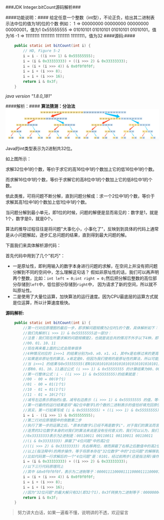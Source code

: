 ###JDK Integer.bitCount源码解析###

####功能说明：####
    给定任意一个整数（int型），不论正负，给出其二进制表示法中位的值为1的位的个数
    例如：
                 1 => 00000000 00000000 00000000 00000001，值为1
        0x55555555 => 01010101 01010101 01010101 01010101，值为16
                -1 => 11111111 11111111 11111111 11111111，值为32
####源码:####
```java
    public static int bitCount(int i) {
        // HD, Figure 5-2
        i = i - ((i >>> 1) & 0x55555555);
        i = (i & 0x33333333) + ((i >>> 2) & 0x33333333);
        i = (i + (i >>> 4)) & 0x0f0f0f0f;
        i = i + (i >>> 8);
        i = i + (i >>> 16);
        return i & 0x3f;
    }
```
*java version "1.8.0_181"*<br>

####解析：####
**算法猜测：分治法**
![算法示意图](../Schematic/Integer.bitCount01.jpg "分治法示意图")

Java的int类型表示为2进制共32位。

如上图所示：

求解32位中1的个数，等价于求它的高16位中1的个数加上它的低16位中1的个数。

而求解16位中1的个数，等价于求解它的高8位中1的个数加上它的低8位中1的个数。

依此类推，可将问题不断分解，直到问题分解成：求一个2位中1的个数，等价于求解其高1位中1的个数加上低1位中1的个数。

当问题分解到最小单元，即1位的时候，问题的解便是显而易见的：数字是1，就是1个，数字是0，就是0个。

算法的推导过程往往是将问题"大事化小，小事化了"，反映到到具体的代码上通常是从小问题解起，逐步汇总问题的结果，直到得到最大问题的解。

下面我们来具体解析源代码：

首先代码中用到了几个"机巧"：
* 一是原址性，即利用输入的数字本身进行问题的求解，在空间上并没有把问题分解到不同的空间中，怎么理解这句话？
假如非原址性的话，我们可以再声明两个整数，比如：`int left = 0;int right = 0;`然后把分解后整数的高位部分存储到`left`中，低位部分存储到`right`中，
因为请求了新的空间，所以就不叫原址性。
* 二是使用了大量位运算，加快算法的运行速度。因为CPU最底层的运算方式就是位运算，所以计算速度极快。

**源码解析:**
```java
    public static int bitCount(int i) {
        //第一行对应原理图的最后一步，即求解问题规模为2位时1的个数，具体解析如下：
        //我们先解析(i >>> 1) & 0x55555555这一部分：
        //注意：我们现在所要求解的问题规模是2，也就是说总共的情况不外乎以下4种，即：
        //00、01、10、11
        //现在再来看上面的公式会简单很多
        //4种情况对应的 i>>>1 的结果分别为x0、x0、x1、x1，其中x是右移过来的更高位
        //如果是非原址性的算法，x肯定是0，但因为我们使用的是原址性的算法，所以可能是1，也可能是0，但其实这并不影响我们的计算，因为下一步便做了屏蔽操作
        //当 i>>>1 的结果与0x55555555(即01010101010101010101010101010101)进行与运算后，不论x的值是什么，结果都将为0
        //即00、01、10、11通过公式 (i >>> 1) & 0x55555555 的计算结果为00、00、01、01
        //第一行整体公式：i - ((i >>> 1) & 0x55555555)的结果就是：
        //00 - 00 = 00(0个1)
        //01 - 00 = 01(1个1)
        //10 - 01 = 01(1个1)
        //11 - 01 = 10(2个1)
        //减号左边表示原始的i值，减号右边表示 (i >>> 1) & 0x55555555 的值，等号右边是最后运算结果
        //第一行最终的运行结果是将"每2位中数字1的个数的二进制表示的值恰好填充回原位置"
        //其实，第一行如果写成 (i & 0x55555555) + ((i >>> 1) & 0x55555555)可能更好理解，也与之后的代码形成更好的类比
        i = i - ((i >>> 1) & 0x55555555);
        //第二行对应原理图中的倒数第二步
        //执行了第一步的运算之后，"原本的数字i已经不再是数字i"，对于我们的算法而言，每两位一组才有意义(表示这两位中数字1的个数)
        //连贯的32位数字本身的对我们的算法来说是没有任何意义的，我们可以认为，我们只是把16个表示"2位问题"有多少个1的解的数字，存在了一个32位的数字中而已
        //0x33333333表示为2进制是：00110011 00110011 00110011 00110011
        //(i & 0x33333333) 屏蔽了"4位问题"中的高2位
        //((i >>> 2) & 0x33333333) 先右移两位，继而屏蔽了右移之后数值中的高2位
        //以上(指注释中)的两步操作，等于将原本存在"32位数字"中的"2位问题"的解移到同一位置进行求和
        //比如代码第一行求解后的一个"4位问题"是：0101，经过前两步(还是指注释)操作后，等价于 01 + 01 = 10，新的10将存储到"32位数字"中对应的位置
        i = (i & 0x33333333) + ((i >>> 2) & 0x33333333);
        //以下三行代码原理同上
        //其中 &0x0f0f0f0f，表示为二进制等于：00001111000011110000111100001111，因为"8位"问题解中最大解也就是8(即8个1)，而1111可表示的最大值是15，所以可以省略前4位
        i = (i + (i >>> 4)) & 0x0f0f0f0f;
        i = i + (i >>> 8);
        i = i + (i >>> 16);
        //因为"32位问题"的最大解只有32(即32个1)，0x3f转换为二进制等于：00000000000000000000000000111111，低6位足够表示数字32，所以可以与运算，舍弃高26位
        return i & 0x3f;
    }
```


>努力讲大白话，如果一遍看不懂，说明讲的不透，欢迎留言
